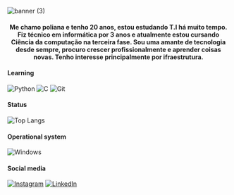 ![banner (3)](https://github.com/polianasmt/polianasmt/assets/165100641/12714777-e393-4c65-9fbd-896381064ce8)

<h4 align="center">

  Me chamo poliana e tenho 20 anos, estou estudando T.I há muito tempo. Fiz técnico em informática por 3 anos
  e atualmente estou cursando Ciência da computação na terceira fase.
  Sou uma amante de tecnologia desde sempre, procuro crescer profissionalmente e aprender coisas novas.
  Tenho interesse principalmente por ifraestrutura.


#### Learning

![Python](https://img.shields.io/badge/python-131c46?style=for-the-badge&logo=python&logoColor=fff)
![C](https://img.shields.io/badge/C-131c46?style=for-the-badge&logo=c&logoColor=white)
![Git](https://img.shields.io/badge/GIT-131c46?style=for-the-badge&logo=git&logoColor=white)


#### Status
  
![Top Langs](https://github-readme-stats-git-masterrstaa-rickstaa.vercel.app/api/top-langs/?username=polianasmt&layout=compact&bg_color=131c46&border_color=30A3DC&title_color=fff&text_color=fff)


#### Operational system 
  
![Windows](https://img.shields.io/badge/Windows-131c46?style=for-the-badge&logo=windows&logoColor=fff)


#### Social media
  
[![Instagram](https://img.shields.io/badge/Instagram-131c46?style=for-the-badge&logo=instagram&logoColor=fff)](https://www.instagram.com/natorishige_/?next=%2F) [![LinkedIn](https://img.shields.io/badge/LinkedIn-131c46?style=for-the-badge&logo=linkedin&logoColor=white)](www.linkedin.com/in/poliana-santos-miranda-52579a22b)
